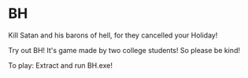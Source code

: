 # BH
Kill Satan and his barons of hell, for they cancelled your Holiday!

Try out BH! It's game made by two college students! So please be kind!

To play: Extract and run BH.exe!
